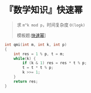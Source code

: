# 『数学知识』快速幂

> 求 `m^k mod p`，时间复杂度 `O(logk)`
>
> 模板题:[快速幂](https://www.acwing.com/problem/content/877/)]

```c++
int qmi(int m, int k, int p)
{
    int res = 1 % p, t = m;
    while(k) {
        if (k & 1) res = res * t % p;
        t = t * t % p;
        k >>= 1;
    }
    return res;
}
```

